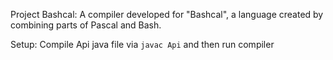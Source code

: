 Project Bashcal: A compiler developed for "Bashcal", a language created by combining parts of Pascal and Bash. 

Setup: Compile Api java file via `javac Api` and then run compiler
